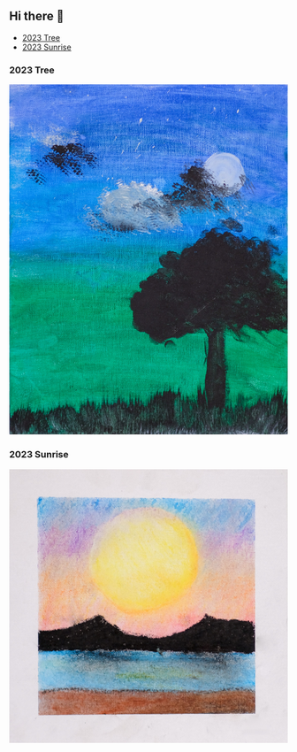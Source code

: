 ## Hi there 👋

- [2023 Tree](#2023-tree)
- [2023 Sunrise](#2023-sunrise)

<!-- my work -->


### 2023 Tree

![Tree](2023_08_01_tree_1.jpg "Tree and clouds")


### 2023 Sunrise

![Sunrise](2023_08_01_sun_yellow_1.jpg "Sunrise")

